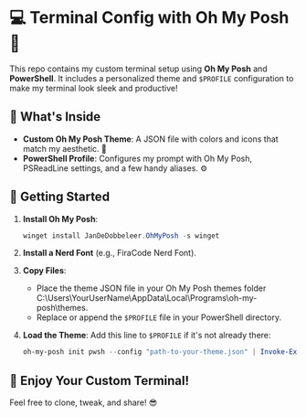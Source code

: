 # 💻 Terminal Config with Oh My Posh 🚀

This repo contains my custom terminal setup using **Oh My Posh** and **PowerShell**. It includes a personalized theme and `$PROFILE` configuration to make my terminal look sleek and productive! 

## 📁 What's Inside
- **Custom Oh My Posh Theme**: A JSON file with colors and icons that match my aesthetic. 🎨
- **PowerShell Profile**: Configures my prompt with Oh My Posh, PSReadLine settings, and a few handy aliases. ⚙️

## 🚀 Getting Started
1. **Install Oh My Posh**:
   ```powershell
   winget install JanDeDobbeleer.OhMyPosh -s winget
   ```
2. **Install a Nerd Font** (e.g., FiraCode Nerd Font).
3. **Copy Files**:
   - Place the theme JSON file in your Oh My Posh themes folder C:\Users\YourUserName\AppData\Local\Programs\oh-my-posh\themes.
   - Replace or append the `$PROFILE` file in your PowerShell directory.

4. **Load the Theme**:
   Add this line to `$PROFILE` if it's not already there:
   ```powershell
   oh-my-posh init pwsh --config "path-to-your-theme.json" | Invoke-Expression
   ```

## 🎉 Enjoy Your Custom Terminal!

Feel free to clone, tweak, and share! 😎
